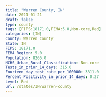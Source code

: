 ```yaml
---
title: "Warren County, IN"
date: 2021-01-21
draft: false
type: county
tags: [FIPS:18171.0,FEMA:5.0,Non-core,Red]
categories: [IN]
County: Warren County
State: IN
FIPS: 18171.0
FEMA_Region: 5.0
Population: 8265.0
NCHS_Urban_Rural_Classification: Non-core
Tests_in_prior_14_days: 315.0
Fourteen_day_test_rate_per_100000: 3811.0
Percent_Positivity_in_prior_14_days: 0.27
Level: Red
url: /states/IN/warren-county
---
```



